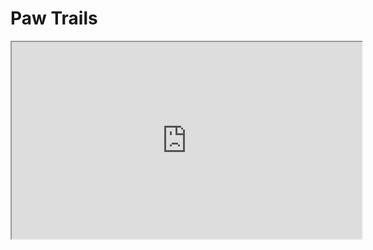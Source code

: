 # Paw Trails

<iframe width="560" height="315" src='https://dbdiagram.io/embed/5f6f53997da1ea736e2f71d4'> </iframe>
